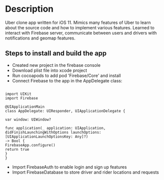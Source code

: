 # Description

Uber clone app written for iOS 11. Mimics many features of Uber to learn about the source code and how to implement various features. Learned to interact with Firebase server, communicate between users and drivers with notifications and geomap features.

##  Steps to install and build the app

* Created new project in the firebase console
* Download plist file into xcode project
* Run cocoapods to add pod 'Firebase/Core' and install
* Connect Firebase to the app in the AppDelegate class:

```

import UIKit
import Firebase

@UIApplicationMain
class AppDelegate: UIResponder, UIApplicationDelegate {

var window: UIWindow?

func application(_ application: UIApplication,
didFinishLaunchingWithOptions launchOptions: [UIApplicationLaunchOptionsKey: Any]?)
-> Bool {
FirebaseApp.configure()
return true
}
}

```

* Import FirebaseAuth to enable login and sign up features
* Import FirebaseDatabase to store driver and rider locations and requests
